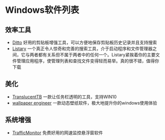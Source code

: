 # Windows软件列表
## 效率工具
- [Ditto](https://ditto-cp.sourceforge.io/) 好用的剪贴板增强工具，可以方便地保存剪贴板历史记录并且支持搜索
- [Listary](https://www.listarypro.com/) 一个真正令人惊奇和完善的搜索工具，介于启动程序和文件管理器之间，它与两者都有关系但不属于两者中的任何一个。Listary紧挨着你的主要文件管理应用程序，使管理列表和查找文件变得轻而易举。真的很不错，值得你下载
## 美化
- [TranslucentTB](https://github.com/TranslucentTB/TranslucentTB) 一款让任务栏透明的工具，支持WIN10
- [wallpaper engineer]() 一款动态壁纸软件，极大地提升你的windows使用体验
## 系统增强
- [TrafficMonitor](https://github.com/zhongyang219/TrafficMonitor) 免费好用的网速监控悬浮窗软件
